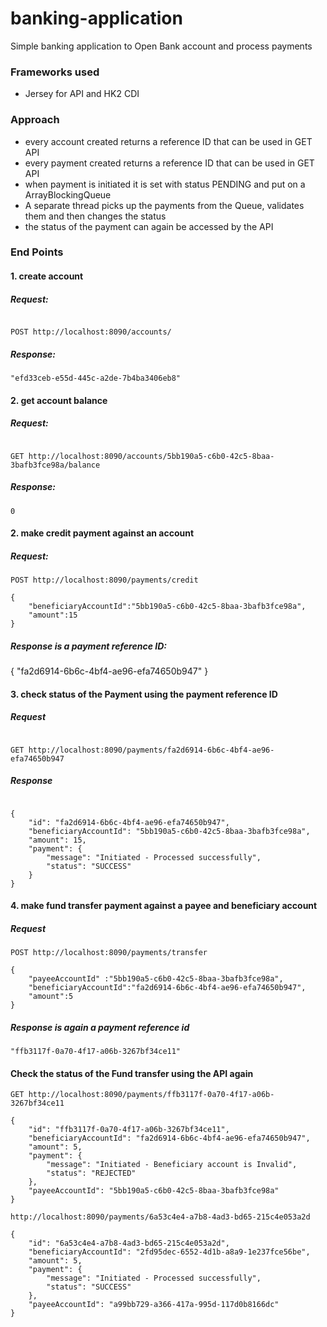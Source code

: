 # banking-application
Simple banking application to Open Bank account and process payments

### Frameworks used
- Jersey for API and HK2 CDI

### Approach
- every account created returns a reference ID that can be used in GET API
- every payment created returns a reference ID that can be used in GET API
- when payment is initiated it is set with status PENDING and put on a ArrayBlockingQueue
- A separate thread picks up the payments from the Queue, validates them and then changes the status
- the status of the payment can again be accessed by the API

### End Points

#### 1. create account

##### Request:
```text

POST http://localhost:8090/accounts/

```
##### Response:

```text
"efd33ceb-e55d-445c-a2de-7b4ba3406eb8"
```

#### 2. get account balance

##### Request:
```text

GET http://localhost:8090/accounts/5bb190a5-c6b0-42c5-8baa-3bafb3fce98a/balance

```
##### Response:

```text
0
```

#### 2. make credit payment against an account

##### Request:

```text
POST http://localhost:8090/payments/credit

{
	"beneficiaryAccountId":"5bb190a5-c6b0-42c5-8baa-3bafb3fce98a",
	"amount":15
}
```
##### Response is a payment reference ID:
{
"fa2d6914-6b6c-4bf4-ae96-efa74650b947"
}


#### 3. check status of the Payment using the payment reference ID

##### Request
```text

GET http://localhost:8090/payments/fa2d6914-6b6c-4bf4-ae96-efa74650b947
```
##### Response
```text

{
    "id": "fa2d6914-6b6c-4bf4-ae96-efa74650b947",
    "beneficiaryAccountId": "5bb190a5-c6b0-42c5-8baa-3bafb3fce98a",
    "amount": 15,
    "payment": {
        "message": "Initiated - Processed successfully",
        "status": "SUCCESS"
    }
}
```

#### 4. make fund transfer payment against a payee and beneficiary account

##### Request
```text
POST http://localhost:8090/payments/transfer

{
	"payeeAccountId" :"5bb190a5-c6b0-42c5-8baa-3bafb3fce98a",
	"beneficiaryAccountId":"fa2d6914-6b6c-4bf4-ae96-efa74650b947",
	"amount":5
}
```

##### Response is again a payment reference id
```text
"ffb3117f-0a70-4f17-a06b-3267bf34ce11"
```

#### Check the status of the Fund transfer using the API again

```text
GET http://localhost:8090/payments/ffb3117f-0a70-4f17-a06b-3267bf34ce11

{
    "id": "ffb3117f-0a70-4f17-a06b-3267bf34ce11",
    "beneficiaryAccountId": "fa2d6914-6b6c-4bf4-ae96-efa74650b947",
    "amount": 5,
    "payment": {
        "message": "Initiated - Beneficiary account is Invalid",
        "status": "REJECTED"
    },
    "payeeAccountId": "5bb190a5-c6b0-42c5-8baa-3bafb3fce98a"
}

http://localhost:8090/payments/6a53c4e4-a7b8-4ad3-bd65-215c4e053a2d

{
    "id": "6a53c4e4-a7b8-4ad3-bd65-215c4e053a2d",
    "beneficiaryAccountId": "2fd95dec-6552-4d1b-a8a9-1e237fce56be",
    "amount": 5,
    "payment": {
        "message": "Initiated - Processed successfully",
        "status": "SUCCESS"
    },
    "payeeAccountId": "a99bb729-a366-417a-995d-117d0b8166dc"
}
```